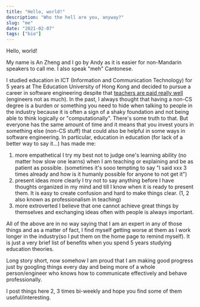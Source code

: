 ```yaml
---
title: "Hello, world!"
description: "Who the hell are you, anyway?"
slug: "me"
date: "2021-02-07"
tags: ["bio"]
---
```


Hello, world!

My name is An Zheng and I go by Andy as it is easier for non-Mandarin speakers to call me. I also speak "meh" Cantonese.

I studied education in ICT (Information and Communication Technology) for 5 years at The Education University of Hong Kong and decided to pursue a career in software engineering despite that [teachers are paid really well](https://www.csb.gov.hk/english/admin/pay/42.html) (engineers not as much). In the past, I always thought that having a non-CS degree is a burden or something you need to hide when talking to people in the industry because it is often a sign of a shaky foundation and not being able to think logically or "computationally". There's some truth to that. But everyone has the same amount of time and it means that you invest yours in something else (non-CS stuff) that could also be helpful in some ways in software engineering. In particular, education in education (for lack of a better way to say it...) has made me:

1. more empathetical
   I try my best not to judge one's learning ability (no matter how slow one learns) when I am teaching or explaining and be as patient as possible. (sometimes it's sooo tempting to say "I said xxx 3 times already and how is it humanly possible for anyone to not get it")
2. present ideas more clearly
   I try not to say anything before I have thoughts organized in my mind and till I know when it is ready to present them. It is easy to create confusion and hard to make things clear.
   (1, 2 also known as professionalism in teaching)
3. more extroverted
   I believe that one cannot achieve great things by themselves and exchanging ideas often with people is always important.

All of the above are in no way saying that I am an expert in any of those things and as a matter of fact, I find myself getting worse at them as I work longer in the industry(so I put them on the home page to remind myself). It is just a very brief list of benefits when you spend 5 years studying education theories.

Long story short, now somehow I am proud that I am making good progress just by googling things every day and being more of a whole person/engineer who knows how to communicate effectively and behave professionally.

I post things here 2, 3 times bi-weekly and hope you find some of them useful/interesting.

